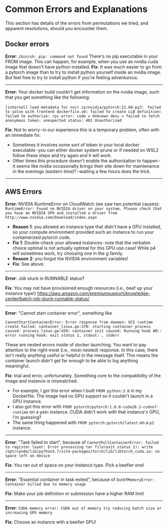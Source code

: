 # Common Errors and Explanations
This section has details of the errors from permutations we tried, and apparent resolutions, should you encounter them.

## Docker errors
**Error**: `/bin/sh: pip: command not found`
There's no pip executable in your FROM image. This can happen, for example, when you use an nvidia cuda image that doesn't have python installed.
**Fix**: It was much easier to go from a pytorch image than to try to install python yourself inside an nvidia image. But feel free to try to install python if you're feeling adventurous.

---

**Error**: Your docker build couldn't get information on the nvidia image, such that you get something like the following:

`[internal] load metadata for nvcr.io/nvidia/pytorch:21.04-py3:`
``` failed to solve with frontend dockerfile.v0: failed to create LLB definition: failed to authorize: rpc error: code = Unknown desc = failed to fetch anonymous token: unexpected status: 401 Unauthorized```
 
**Fix**: Not to worry - in our experience this is a temporary problem, often with an immediate fix:
- Sometimes it involves some sort of token in your local docker executable - you can either docker system prune or if needed on WSL2 follow these steps and try again and it will work.
- Other times this procedure doesn't enable the authorization to happen - it seems like nvidia occasionally brings their site down for maintenance in the evenings (eastern time)? –waiting a few hours does the trick.
---

## AWS Errors
**Error**: NVIDIA RuntimeError on CloudWatch (we saw two potential causes):
`RuntimeError: Found no NVIDIA driver on your system. Please check that you have an NVIDIA GPU and installed a driver from http://www.nvidia.com/Download/index.aspx`
- **Reason 1**: you allowed an instance type that didn't have a GPU installed, so your compute environment provided such an instance to run your containerized pytorch code.
- **Fix 1**: Double-check your allowed instances - note that the verbatim choice optimal is not actually optimal for this GPU use case! While p4 will sometimes work, try choosing one in the g family.
- **Reason 2**: you forgot the NVIDIA environment variables!
- **Fix**: See above.

---

**Error**: Job stuck in RUNNABLE status?

**Fix**: You may not have provisioned enough resources (i.e., beef up your instance type!) https://aws.amazon.com/premiumsupport/knowledge-center/batch-job-stuck-runnable-status/

---

**Error**: "Cannot start container error", something like

```CannotStartContainerError: Error response from daemon: OCI runtime create failed: container_linux.go:370: starting container process caused: process_linux.go:459: container init caused: Running hook #0:: error running hook: exit status 1, stdout: , stderr```

These are nested errors inside of docker launching. You want to pay attention to the right-most (i.e., most-nested) response. In this case, there isn't really anything useful or helpful in the message itself. This means the container launch didn't get far enough to be able to log anything meaningful.

**Fix**: trial and error, unfortunately. Something core to the compatibility of the image and instance is mismatched.
- For example, I got this error when I built `FROM python:3.8` in my Dockerfile. The image had no GPU support so it couldn't launch in a GPU instance.
- I also got this error with `FROM pytorch/pytorch:1.6.0-cuda10.1-cudnn7-runtime` on a `g4dn` instance. CUDA didn't work with that instance's GPU, I'm guessing?
- The same thing happened with `FROM pytorch:pytorch/latest` on a `p2` instance.

---

**Error**: "Task failed to start", because of
`CannotPullContainerError: failed to register layer: Error processing tar file(exit status 1): write /opt/conda/lib/python3.7/site-packages/torch/lib/libtorch_cuda.so: no space left on device`

**Fix**: You ran out of space on your instance type. Pick a beefier one!

---

**Error**: "Essential container in task exited", because of `OutOfMemoryError: Container killed due to memory usage`

**Fix**: Make your job definition or submission have a higher RAM limit

---

**Error**: `CUDA memory error: CUDA out of memory try reducing batch size or increasing GPU memory`

**Fix**: Choose an instance with a beefier GPU!
